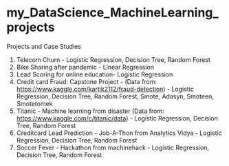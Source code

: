 # my_DataScience_MachineLearning_projects
Projects and Case Studies
1. Telecom Churn - Logistic Regression, Decision Tree, Random Forest
2. Bike Sharing after pandemic - Linear Regression
3. Lead Scoring for online education- Logistic Regression
4. Credit card Fraud: Capstone Project - (Data from: https://www.kaggle.com/kartik2112/fraud-detection) - Logistic Regression, Decision Tree, Random Forest, Smote, Adasyn, Smoteen, Smotetomek
5. Titanic - Machine learning from disaster (Data from: https://www.kaggle.com/c/titanic/data) - Logistic Regression, Decision Tree, Random Forest
6. Creditcard Lead Prediction - Job-A-Thon from Analytics Vidya - Logistic Regression, Decision Tree, Random Forest
7. Soccer Fever - Hackathon from machinehack - Logistic Regression, Decision Tree, Random Forest
